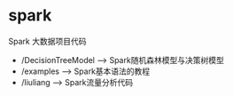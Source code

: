 # spark
Spark 大数据项目代码
* /DecisionTreeModel --> Spark随机森林模型与决策树模型
* /examples          --> Spark基本语法的教程
* /liuliang          --> Spark流量分析代码